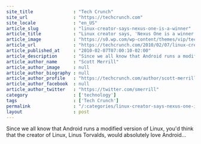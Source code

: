 ```yaml
---
site_title               : "Tech Crunch"
site_url                 : "https://techcrunch.com"
site_locale              : "en_US"
article_slug             : "linux-creator-says-nexus-one-is-a-winner"
article_title            : "Linux creator says, 'Nexus One is a winner'"
article_image            : "https://s0.wp.com/wp-content/themes/vip/techcrunch-2013/assets/images/techcrunch.opengraph.default.png"
article_url              : "https://techcrunch.com/2010/02/07/linux-creator-says-nexus-one-is-a-winner/"
article_published_at     : "2010-02-07T07:00:10-02:00"
article_description      : "Since we all know that Android runs a modified version of Linux, you'd think that the creator of Linux, Linus Torvalds, would absolutely love Android..."
article_author_name      : "Scott Merrill"
article_author_image     : null
article_author_biography : null
article_author_profile   : "https://techcrunch.com/author/scott-merrill/"
article_author_facebook  : null
article_author_twitter   : "https://twitter.com/smerrill"
category                 : ['technology']
tags                     : ['Tech Crunch']
permalink                : "/:categories/linux-creator-says-nexus-one-is-a-winner/"
layout                   : post
---
```


Since we all know that Android runs a modified version of Linux, you'd think that the creator of Linux, Linus Torvalds, would absolutely love Android...
